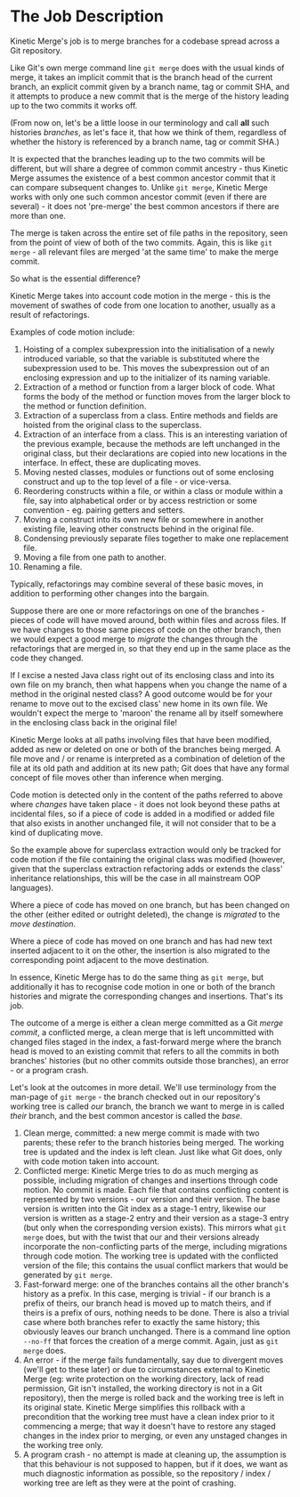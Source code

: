 # The Job Description #

Kinetic Merge's job is to merge branches for a codebase spread across a Git repository.

Like Git's own merge command line `git merge` does with the usual kinds of merge, it takes an implicit commit that is
the branch head of the current branch, an explicit commit given by a branch name, tag or commit SHA, and it attempts to
produce a new commit that is the merge of the history leading up to the two commits it works off.

(From now on, let's be a little loose in our terminology and call **all** such histories *branches*, as let's face it,
that how we think of them, regardless of whether the history is referenced by a branch name, tag or commit SHA.)

It is expected that the branches leading up to the two commits will be different, but will share a degree of common
commit ancestry - thus Kinetic Merge assumes the existence of a best common ancestor commit that it can compare
subsequent changes to. Unlike `git merge`, Kinetic Merge works with only one such common ancestor commit (even if there
are several) - it does not 'pre-merge' the best common ancestors if there are more than one.

The merge is taken across the entire set of file paths in the repository, seen from the point of view of both of the two
commits. Again, this is like `git merge` - all relevant files are merged 'at the same time' to make the merge commit.

So what is the essential difference?

Kinetic Merge takes into account code motion in the merge - this is the movement of swathes of code from one location to
another, usually as a result of refactorings.

Examples of code motion include:

1. Hoisting of a complex subexpression into the initialisation of a newly introduced variable, so that the variable is
   substituted where the subexpression used to be. This moves the subexpression out of an enclosing expression and up to
   the initializer of its naming variable.
2. Extraction of a method or function from a larger block of code. What forms the body of the method or function moves
   from the larger block to the method or function definition.
3. Extraction of a superclass from a class. Entire methods and fields are hoisted from the original class to the
   superclass.
4. Extraction of an interface from a class. This is an interesting variation of the previous example, because the
   methods are left unchanged in the original class, but their declarations are copied into new locations in the
   interface. In effect, these are duplicating moves.
5. Moving nested classes, modules or functions out of some enclosing construct and up to the top level of a file - or
   vice-versa.
6. Reordering constructs within a file, or within a class or module within a file, say into alphabetical order or by
   access restriction or some convention - eg. pairing getters and setters.
7. Moving a construct into its own new file or somewhere in another existing file, leaving other constructs behind in
   the original file.
8. Condensing previously separate files together to make one replacement file.
9. Moving a file from one path to another.
10. Renaming a file.

Typically, refactorings may combine several of these basic moves, in addition to performing other changes into the
bargain.

Suppose there are one or more refactorings on one of the branches - pieces of code will have moved around, both within
files and across files. If we have changes to those same pieces of code on the other branch, then we would expect a good
merge to *migrate* the changes through the refactorings that are merged in, so that they end up in the same place as the
code they changed.

If I excise a nested Java class right out of its enclosing class and into its own file on my branch, then what happens
when you change the name of a method in the original nested class? A good outcome would be for your rename to move out
to the excised class' new home in its own file. We wouldn't expect the merge to 'maroon' the rename all by itself
somewhere in the enclosing class back in the original file!

Kinetic Merge looks at all paths involving files that have been modified, added as new or deleted on one or both of the
branches being merged. A file move and / or rename is interpreted as a combination of deletion of the file at its old
path and addition at its new path; Git does that have any formal concept of file moves other than inference when
merging.

Code motion is detected only in the content of the paths referred to above where *changes* have taken place - it does
not look beyond these paths at incidental files, so if a piece of code is added in a modified or added file that also
exists in another unchanged file, it will not consider that to be a kind of duplicating move.

So the example above for superclass extraction would only be tracked for code motion if the file containing the original
class was modified (however, given that the superclass extraction refactoring adds or extends the class' inheritance
relationships, this will be the case in all mainstream OOP languages).

Where a piece of code has moved on one branch, but has been changed on the other (either edited or outright deleted),
the change is *migrated* to the *move destination*.

Where a piece of code has moved on one branch and has had new text inserted adjacent to it on the other, the insertion
is also migrated to the corresponding point adjacent to the move destination.

In essence, Kinetic Merge has to do the same thing as `git merge`, but additionally it has to recognise code
motion in one or both of the branch histories and migrate the corresponding changes and insertions. That's its job.

The outcome of a merge is either a clean merge committed as a Git *merge commit*, a conflicted merge, a clean
merge that is left uncommitted with changed files staged in the index, a fast-forward merge where the branch head is
moved to an existing commit that refers to all the commits in both branches' histories (but no other commits outside
those branches), an error - or a program crash.

Let's look at the outcomes in more detail. We'll use terminology from the man-page of `git merge` - the branch checked
out in our repository's working tree is called *our* branch, the branch we want to merge in is called *their* branch,
and the best common ancestor is called the *base*.

1. Clean merge, committed: a new merge commit is made with two parents; these refer to the branch histories being
   merged. The working tree is updated and the index is left clean. Just like what Git does, only with code motion taken
   into account.
2. Conflicted merge: Kinetic Merge tries to do as much merging as possible, including migration of changes and
   insertions through code motion. No commit is made. Each file that contains conflicting content is represented by two
   versions - our version and their version. The base version is written into the Git index as a stage-1 entry, likewise
   our version is written as a stage-2 entry and their version as a stage-3 entry (but only when the corresponding
   version exists). This mirrors what `git merge` does, but with the twist that our and their versions already
   incorporate the non-conflicting parts of the merge, including migrations through code motion. The working tree is
   updated with the conflicted version of the file; this contains the usual conflict markers that would be generated
   by `git merge`.
3. Fast-forward merge: one of the branches contains all the other branch's history as a prefix. In this case, merging is
   trivial - if our branch is a prefix of theirs, our branch head is moved up to match theirs, and if theirs is a prefix
   of ours, nothing needs to be done. There is also a trivial case where both branches refer to exactly the same
   history; this obviously leaves our branch unchanged. There is a command line option `--no-ff` that forces the
   creation of a merge commit. Again, just as `git merge` does.
4. An error - if the merge fails fundamentally, say due to divergent moves (we'll get to these later) or due to
   circumstances external to Kinetic Merge (eg: write protection on the working directory, lack of read permission, Git
   isn't installed, the working directory is not in a Git repository), then the merge is rolled back and the working
   tree is left in its original state. Kinetic Merge simplifies this rollback with a precondition that the working tree
   must have a clean index prior to it commencing a merge; that way it doesn't have to restore any staged changes in the
   index prior to merging, or even any unstaged changes in the working tree only.
5. A program crash - no attempt is made at cleaning up, the assumption is that this behaviour is not supposed to happen,
   but if it does, we want as much diagnostic information as possible, so the repository / index / working tree are left
   as they were at the point of crashing.